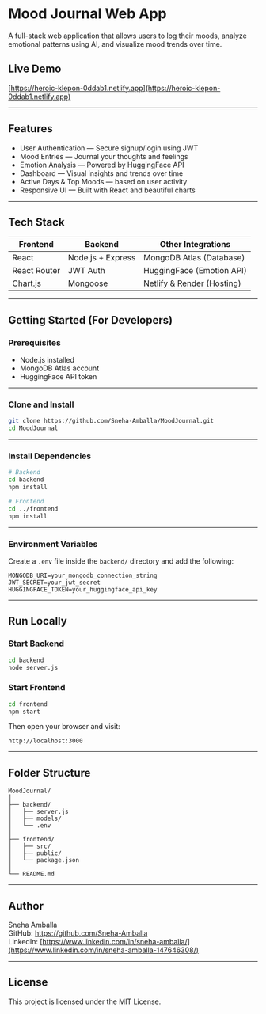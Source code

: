 # Mood Journal Web App

A full-stack web application that allows users to log their moods, analyze emotional patterns using AI, and visualize mood trends over time.

## Live Demo

[https://heroic-klepon-0ddab1.netlify.app](https://heroic-klepon-0ddab1.netlify.app)

---

## Features

- User Authentication — Secure signup/login using JWT  
- Mood Entries — Journal your thoughts and feelings  
- Emotion Analysis — Powered by HuggingFace API  
- Dashboard — Visual insights and trends over time  
- Active Days & Top Moods — based on user activity  
- Responsive UI — Built with React and beautiful charts  

---

## Tech Stack

| Frontend     | Backend           | Other Integrations          |
|--------------|-------------------|-----------------------------|
| React        | Node.js + Express | MongoDB Atlas (Database)    |
| React Router | JWT Auth          | HuggingFace (Emotion API)   |
| Chart.js     | Mongoose          | Netlify & Render (Hosting)  |

---

## Getting Started (For Developers)

### Prerequisites

- Node.js installed  
- MongoDB Atlas account  
- HuggingFace API token  

---

### Clone and Install

```bash
git clone https://github.com/Sneha-Amballa/MoodJournal.git
cd MoodJournal
```

---

### Install Dependencies

```bash
# Backend
cd backend
npm install

# Frontend
cd ../frontend
npm install
```

---

### Environment Variables

Create a `.env` file inside the `backend/` directory and add the following:

```env
MONGODB_URI=your_mongodb_connection_string
JWT_SECRET=your_jwt_secret
HUGGINGFACE_TOKEN=your_huggingface_api_key
```

---

## Run Locally

### Start Backend

```bash
cd backend
node server.js
```

### Start Frontend

```bash
cd frontend
npm start
```

Then open your browser and visit:

```
http://localhost:3000
```

---

## Folder Structure

```
MoodJournal/
│
├── backend/
│   ├── server.js
│   ├── models/
│   └── .env
│
├── frontend/
│   ├── src/
│   ├── public/
│   └── package.json
│
└── README.md
```

---

## Author

Sneha Amballa  
GitHub: https://github.com/Sneha-Amballa  
LinkedIn: [https://www.linkedin.com/in/sneha-amballa/](https://www.linkedin.com/in/sneha-amballa-147646308/)

---

## License

This project is licensed under the MIT License.
